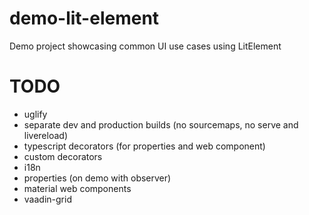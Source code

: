 # demo-lit-element

Demo project showcasing common UI use cases using LitElement

# TODO

- uglify
- separate dev and production builds (no sourcemaps, no serve and livereload)
- typescript decorators (for properties and web component)
- custom decorators
- i18n
- properties (on demo with observer)
- material web components
- vaadin-grid
